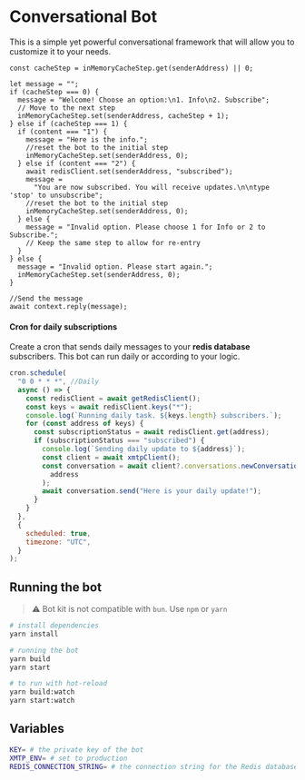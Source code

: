 # Conversational Bot

This is a simple yet powerful conversational framework that will allow you to customize it to your needs.

```tsx
const cacheStep = inMemoryCacheStep.get(senderAddress) || 0;

let message = "";
if (cacheStep === 0) {
  message = "Welcome! Choose an option:\n1. Info\n2. Subscribe";
  // Move to the next step
  inMemoryCacheStep.set(senderAddress, cacheStep + 1);
} else if (cacheStep === 1) {
  if (content === "1") {
    message = "Here is the info.";
    //reset the bot to the initial step
    inMemoryCacheStep.set(senderAddress, 0);
  } else if (content === "2") {
    await redisClient.set(senderAddress, "subscribed");
    message =
      "You are now subscribed. You will receive updates.\n\ntype 'stop' to unsubscribe";
    //reset the bot to the initial step
    inMemoryCacheStep.set(senderAddress, 0);
  } else {
    message = "Invalid option. Please choose 1 for Info or 2 to Subscribe.";
    // Keep the same step to allow for re-entry
  }
} else {
  message = "Invalid option. Please start again.";
  inMemoryCacheStep.set(senderAddress, 0);
}

//Send the message
await context.reply(message);
```

#### Cron for daily subscriptions

Create a cron that sends daily messages to your **redis database** subscribers. This bot can run daily or according to your logic.

```jsx
cron.schedule(
  "0 0 * * *", //Daily
  async () => {
    const redisClient = await getRedisClient();
    const keys = await redisClient.keys("*");
    console.log(`Running daily task. ${keys.length} subscribers.`);
    for (const address of keys) {
      const subscriptionStatus = await redisClient.get(address);
      if (subscriptionStatus === "subscribed") {
        console.log(`Sending daily update to ${address}`);
        const client = await xmtpClient();
        const conversation = await client?.conversations.newConversation(
          address
        );
        await conversation.send("Here is your daily update!");
      }
    }
  },
  {
    scheduled: true,
    timezone: "UTC",
  }
);
```

## Running the bot

> ⚠️ Bot kit is not compatible with `bun`. Use `npm` or `yarn`

```bash
# install dependencies
yarn install

# running the bot
yarn build
yarn start

# to run with hot-reload
yarn build:watch
yarn start:watch
```

## Variables

```bash
KEY= # the private key of the bot
XMTP_ENV= # set to production
REDIS_CONNECTION_STRING= # the connection string for the Redis database
```
